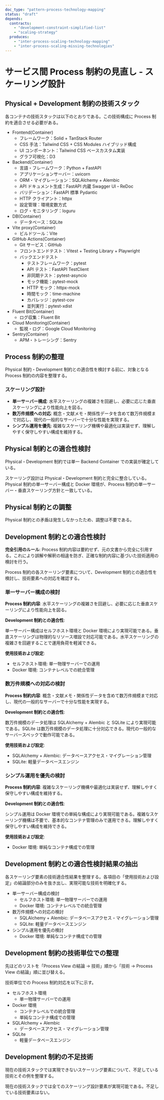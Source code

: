 ```yaml
---
doc_type: "pattern-process-technology-mapping"
status: "draft"
depends:
  contracts:
    - "development-constraint-simplified-list"
    - "scaling-strategy"
  produces:
    - "inter-process-scaling-technology-mapping"
    - "inter-process-scaling-missing-technologies"
---
```


# サービス間 Process 制約の見直し - スケーリング設計

## Physical + Development 制約の技術スタック

各コンテナの技術スタックは以下のとおりである。この技術構成に Process 制約を適合させる必要がある。

<!-- PREMISE_BEGIN: development-constraint-simplified-list -->

- Frontend(Container)
  - フレームワーク：Solid + TanStack Router
  - CSS 手法：Tailwind CSS + CSS Modules ハイブリッド構成
  - UI コンポーネント：Tailwind CSS ベースカスタム実装
  - グラフ可視化：D3
- Backend(Container)
  - 言語・フレームワーク：Python + FastAPI
  - アプリケーションサーバー：uvicorn
  - ORM・マイグレーション：SQLAlchemy + Alembic
  - API ドキュメント生成：FastAPI 内蔵 Swagger UI・ReDoc
  - バリデーション：FastAPI 標準 Pydantic
  - HTTP クライアント：httpx
  - 設定管理：環境変数方式
  - ログ・モニタリング：loguru
- DB(Container)
  - データベース：SQLite
- Vite proxy(Container)
  - ビルドツール：Vite
- GitHub Actions(Container)
  - Git サービス：GitHub
  - フロントエンドテスト：Vitest + Testing Library + Playwright
  - バックエンドテスト
    - テストフレームワーク：pytest
    - API テスト：FastAPI TestClient
    - 非同期テスト：pytest-asyncio
    - モック機能：pytest-mock
    - HTTP モック：httpx-mock
    - 時間モック：time-machine
    - カバレッジ：pytest-cov
    - 並列実行：pytest-xdist
- Fluent Bit(Container)
  - ログ収集：Fluent Bit
- Cloud Monitoring(Container)
  - 監視・ログ：Google Cloud Monitoring
- Sentry(Container)
  - APM・トレーシング：Sentry

<!-- PREMISE_END: development-constraint-simplified-list -->

## Process 制約の整理

Physical 制約・Development 制約との適合性を検討する前に、対象となる Process 制約の内容を整理する。

### スケーリング設計

<!-- PREMISE_BEGIN: scaling-strategy -->

- **単一サーバー構成**: 水平スケーリングの複雑さを回避し、必要に応じた垂直スケーリングにより性能向上を図る。
- **数万件規模への対応**: 概念・文献メモ・関係性データを含めて数万件規模まで対応し、現代の一般的なサーバーで十分な性能を実現する。
- **シンプル運用を優先**: 複雑なスケーリング機構や最適化は実装せず、理解しやすく保守しやすい構成を維持する。

<!-- PREMISE_END: scaling-strategy -->

## Physical 制約との適合性検討

Physical・Development 制約では単一 Backend Container での実装が確定している。

スケーリング設計は Physical・Development 制約と完全に整合している。Physical 制約の単一サーバー構成と Docker 環境が、Process 制約の単一サーバー・垂直スケーリング方針と一致している。

## Physical 制約との調整

Physical 制約との矛盾は発生しなかったため、調整は不要である。

## Development 制約との適合性検討

**完全引用のルール**: Process 制約内容は要約せず、元の文書から完全に引用する。これにより誤解や解釈の相違を防ぎ、正確な制約内容に基づいた技術適用の検討を行う。

Process 制約の各スケーリング要素について、Development 制約との適合性を検討し、技術要素への対応を確認する。

### 単一サーバー構成の検討

**Process 制約内容**: 水平スケーリングの複雑さを回避し、必要に応じた垂直スケーリングにより性能向上を図る。

**Development 制約との適合性**:

単一サーバー構成はセルフホスト環境と Docker 環境により実現可能である。垂直スケーリングは物理的なリソース増設で対応可能である。水平スケーリングの複雑さを回避することで運用負荷を軽減できる。

**使用技術および設定**:

- セルフホスト環境: 単一物理サーバーでの運用
- Docker 環境: コンテナレベルでの統合管理

### 数万件規模への対応の検討

**Process 制約内容**: 概念・文献メモ・関係性データを含めて数万件規模まで対応し、現代の一般的なサーバーで十分な性能を実現する。

**Development 制約との適合性**:

数万件規模のデータ処理は SQLAlchemy + Alembic と SQLite により実現可能である。SQLite は数万件規模のデータ処理に十分対応できる。現代の一般的なサーバースペックで動作可能である。

**使用技術および設定**:

- SQLAlchemy + Alembic: データベースアクセス・マイグレーション管理
- SQLite: 軽量データベースエンジン

### シンプル運用を優先の検討

**Process 制約内容**: 複雑なスケーリング機構や最適化は実装せず、理解しやすく保守しやすい構成を維持する。

**Development 制約との適合性**:

シンプル運用は Docker 環境での単純な構成により実現可能である。複雑なスケーリング機構は不要で、基本的なコンテナ管理のみで運用できる。理解しやすく保守しやすい構成を維持できる。

**使用技術および設定**:

- Docker 環境: 単純なコンテナ構成での管理

## Development 制約との適合性検討結果の抽出

各スケーリング要素の技術適合性結果を整理する。各項目の「使用技術および設定」の結論部分のみを抜き出し、実現可能な技術を明確化する。

- 単一サーバー構成の検討
  - セルフホスト環境: 単一物理サーバーでの運用
  - Docker 環境: コンテナレベルでの統合管理
- 数万件規模への対応の検討
  - SQLAlchemy + Alembic: データベースアクセス・マイグレーション管理
  - SQLite: 軽量データベースエンジン
- シンプル運用を優先の検討
  - Docker 環境: 単純なコンテナ構成での管理

## Development 制約の技術単位での整理

先ほどのリストを「Process View の結論 → 技術」順から「技術 → Process View の結論」順に並び替える。

<!-- GLOBAL_CONCLUSION_BEGIN: inter-process-scaling-technology-mapping -->

技術単位での Process 制約対応を以下に示す。

- セルフホスト環境
  - 単一物理サーバーでの運用
- Docker 環境
  - コンテナレベルでの統合管理
  - 単純なコンテナ構成での管理
- SQLAlchemy + Alembic
  - データベースアクセス・マイグレーション管理
- SQLite
  - 軽量データベースエンジン

<!-- GLOBAL_CONCLUSION_END: inter-process-scaling-technology-mapping -->

## Development 制約の不足技術

現在の技術スタックでは実現できないスケーリング要素について、不足している技術とその例を整理する。

<!-- GLOBAL_CONCLUSION_BEGIN: inter-process-scaling-missing-technologies -->

現在の技術スタックでは全てのスケーリング設計要素が実現可能である。不足している技術要素はない。

<!-- GLOBAL_CONCLUSION_END: inter-process-scaling-missing-technologies -->
